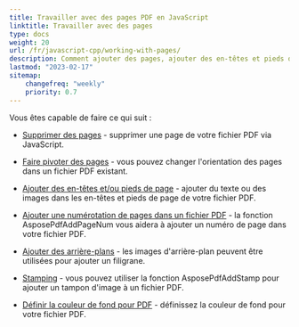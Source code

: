 ```yaml
---
title: Travailler avec des pages PDF en JavaScript
linktitle: Travailler avec des pages
type: docs
weight: 20
url: /fr/javascript-cpp/working-with-pages/
description: Comment ajouter des pages, ajouter des en-têtes et pieds de page, faire pivoter des pages, vous pouvez le savoir dans cette section. Aspose.PDF pour JavaScript via C++ vous explique tous les détails sur ce sujet.
lastmod: "2023-02-17"
sitemap:
    changefreq: "weekly"
    priority: 0.7
---
```


Vous êtes capable de faire ce qui suit :

- [Supprimer des pages](/pdf/fr/javascript-cpp/delete-pages/) - supprimer une page de votre fichier PDF via JavaScript.
- [Faire pivoter des pages](/pdf/fr/javascript-cpp/rotate-pages/) - vous pouvez changer l'orientation des pages dans un fichier PDF existant.
- [Ajouter des en-têtes et/ou pieds de page](/pdf/fr/javascript-cpp/add-headers-and-footers-of-pdf-file/) - ajouter du texte ou des images dans les en-têtes et pieds de page de votre fichier PDF.
- [Ajouter une numérotation de pages dans un fichier PDF](/pdf/fr/javascript-cpp/add-page-number/) - la fonction AsposePdfAddPageNum vous aidera à ajouter un numéro de page dans votre fichier PDF.

- [Ajouter des arrière-plans](/pdf/fr/javascript-cpp/add-backgrounds/) - les images d'arrière-plan peuvent être utilisées pour ajouter un filigrane.
- [Stamping](/pdf/fr/javascript-cpp/stamping/) - vous pouvez utiliser la fonction AsposePdfAddStamp pour ajouter un tampon d'image à un fichier PDF.
- [Définir la couleur de fond pour PDF](/pdf/fr/javascript-cpp/set-background-color/) - définissez la couleur de fond pour votre fichier PDF.
